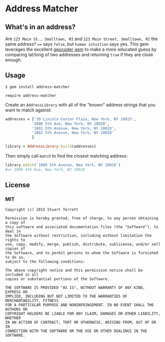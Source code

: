 # Address Matcher

## What's in an address?

Are `123 Main St., Smalltown, RI` and `123 Main Street, Smalltown, RI` the same
address? `==` says `false`, but `human intuition` says yes. This gem leverages
the excellent [geocoder gem](https://github.com/alexreisner/geocoder) to make a
more educated guess by comparing lat/long of two addresses and returning `true`
if they are close enough.

## Usage

`$ gem install address-matcher`

`require address-matcher`

Create an `AddressLibrary` with all of the "known" address strings that you want
to match against:

```ruby
addresses = ['30 Lincoln Center Plaza, New York, NY 10023',
            '1000 5th Ave, New York, NY 10028',
            '1001 5th Avenue, New York, NY 10028',
            '1002 5th Avenue, New York, NY 10028'
            ]

library = AddressLibrary.build(addresses)
```

Then simply call `match` to find the closest matching address:

```ruby
library.match('1000 5th Avenue, New York, NY 10028')
#=> 1000 5th Ave, New York, NY 10028
```

## License
### MIT

```
Copyright (c) 2015 Stuart Terrett

Permission is hereby granted, free of charge, to any person obtaining a copy of
this software and associated documentation files (the "Software"), to deal in
the Software without restriction, including without limitation the rights to
use, copy, modify, merge, publish, distribute, sublicense, and/or sell copies of
the Software, and to permit persons to whom the Software is furnished to do so,
subject to the following conditions:

The above copyright notice and this permission notice shall be included in all
copies or substantial portions of the Software.

THE SOFTWARE IS PROVIDED "AS IS", WITHOUT WARRANTY OF ANY KIND, EXPRESS OR
IMPLIED, INCLUDING BUT NOT LIMITED TO THE WARRANTIES OF MERCHANTABILITY, FITNESS
FOR A PARTICULAR PURPOSE AND NONINFRINGEMENT. IN NO EVENT SHALL THE AUTHORS OR
COPYRIGHT HOLDERS BE LIABLE FOR ANY CLAIM, DAMAGES OR OTHER LIABILITY, WHETHER
IN AN ACTION OF CONTRACT, TORT OR OTHERWISE, ARISING FROM, OUT OF OR IN
CONNECTION WITH THE SOFTWARE OR THE USE OR OTHER DEALINGS IN THE SOFTWARE.
```

